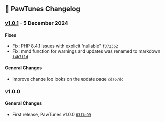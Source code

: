## 🐾 PawTunes Changelog






### [v1.0.1](https://github.com/Jackysi/pawtunes/compare/v1.0.0...v1.0.1) -  5 December 2024 









#### Fixes

- Fix: PHP 8.4.1 issues with explicit "nullable"   [`f372362`](https://github.com/Jackysi/pawtunes/commit/f372362c7464bd455e58a0c645ae13ea2d836c46)
- Fix: mmd function for warnings and updates was renamed to markdown   [`f4b7f1d`](https://github.com/Jackysi/pawtunes/commit/f4b7f1d4c62043e63d080f97ae9f11b5433c19a5)







#### General Changes

- Improve change log looks on the update page  [`cda67dc`](https://github.com/Jackysi/pawtunes/commit/cda67dc6de90cfb13b665e0e1f20956d98b32c71)

### v1.0.0















#### General Changes

- First release, PawTunes v1.0.0  [`63f1c99`](https://github.com/Jackysi/pawtunes/commit/63f1c993a8de3ed8b85d594fbd8ae35935217b43)